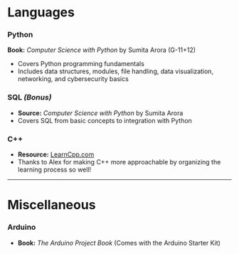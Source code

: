 # Languages

### Python  
**Book:** *Computer Science with Python* by Sumita Arora (G-11+12)  
- Covers Python programming fundamentals  
- Includes data structures, modules, file handling, data visualization, networking, and cybersecurity basics  

### SQL *(Bonus)*  
- **Source:** *Computer Science with Python* by Sumita Arora  
- Covers SQL from basic concepts to integration with Python  

### C++  
- **Resource:** [LearnCpp.com](https://www.learncpp.com)  
- Thanks to Alex for making C++ more approachable by organizing the learning process so well!  

---

# Miscellaneous

### Arduino  
- **Book:** *The Arduino Project Book* (Comes with the Arduino Starter Kit)  
